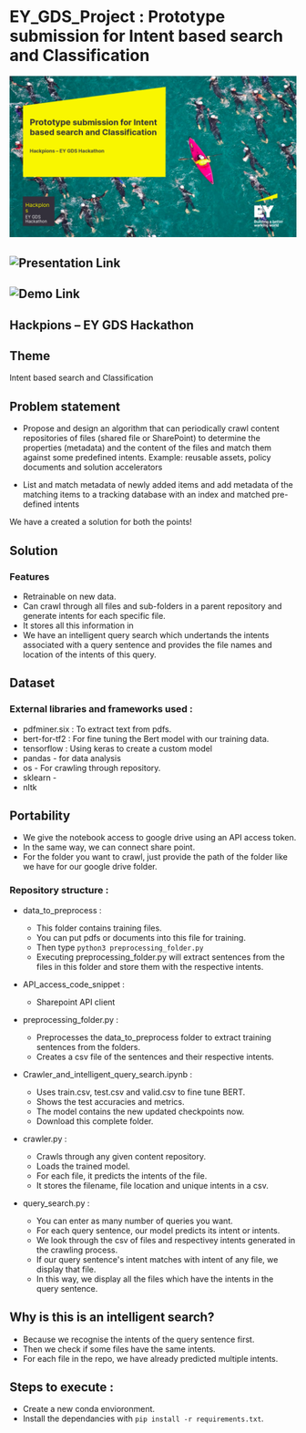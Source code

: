 # EY_GDS_Project : Prototype submission for Intent based search and Classification

![img](https://github.com/Soumi7/EY_GDS_Project/blob/main/images/im_ey_1.png)

## ![Presentation Link](https://youtu.be/41fjEdk7ymk)

## ![Demo Link](https://youtu.be/1AIFkLv90WY)

## Hackpions – EY GDS Hackathon

## Theme

Intent based search and Classification

## Problem statement

- Propose and design an algorithm that can periodically crawl content repositories of files (shared file or SharePoint) to determine the properties (metadata) and the content of the files and match them against some predefined intents. Example: reusable assets, policy documents and solution accelerators

- List and match metadata of newly added items and add metadata of the matching items to a tracking database with an index and matched pre-defined intents

We have a created a solution for both the points!

## Solution

### Features

- Retrainable on new data.
- Can crawl through all files and sub-folders in a parent repository and generate intents for each specific file.
- It stores all this information in <insert csv name>
- We have an intelligent query search which undertands the intents associated with a query sentence and provides the file names and location of the intents of this query.

## Dataset

### External libraries and frameworks used :

- pdfminer.six : To extract text from pdfs.
- bert-for-tf2 : For fine tuning the Bert model with our training data. 
- tensorflow : Using keras to create a custom model
- pandas - for data analysis
- os - For crawling through repository.
- sklearn - 
- nltk

## Portability

- We give the notebook access to google drive using an API access token.
- In the same way, we can connect share point.
- For the folder you want to crawl, just provide the path of the folder like we have for our google drive folder.

### Repository structure : 

- data_to_preprocess :
  - This folder contains training files.
  - You can put pdfs or documents into this file for training.
  - Then type ```python3 preprocessing_folder.py```
  - Executing preprocessing_folder.py will extract sentences from the files in this folder and store them with the respective intents.

- API_access_code_snippet :
  - Sharepoint API client

- preprocessing_folder.py :
  - Preprocesses the data_to_preprocess folder to extract training sentences from the folders.
  - Creates a csv file of the sentences and their respective intents.

- Crawler_and_intelligent_query_search.ipynb :
  - Uses train.csv, test.csv and valid.csv to fine tune BERT.
  - Shows the test accuracies and metrics.
  - The model contains the new updated checkpoints now.
  - Download this complete folder.

- crawler.py :
  - Crawls through any given content repository.
  - Loads the trained model.
  - For each file, it predicts the intents of the file.
  - It stores the filename, file location and unique intents in a csv.

- query_search.py :
  - You can enter as many number of queries you want.
  - For each query sentence, our model predicts its intent or intents.
  - We look through the csv of files and respectivey intents generated in the crawling process.
  - If our query sentence's intent matches with intent of any file, we display that file.
  - In this way, we display all the files which have the intents in the query sentence.

## Why is this is an intelligent search?

  - Because we recognise the intents of the query sentence first.
  - Then we check if some files have the same intents.
  - For each file in the repo, we have already predicted multiple intents.


## Steps to execute :

- Create a new conda envioronment.
- Install the dependancies with ```pip install -r requirements.txt```.


